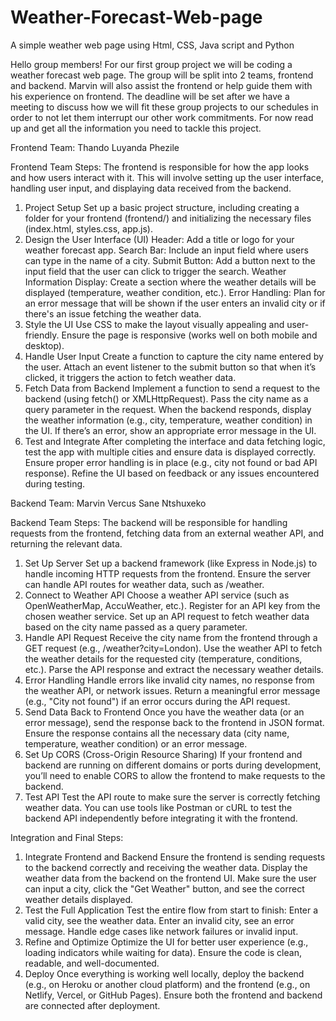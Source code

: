 # Weather-Forecast-Web-page
A simple weather web page using Html, CSS, Java script and Python

Hello group members! For our first group project we will be coding a weather forecast web page. The group will be split into 2 teams, frontend and backend. Marvin will also assist the frontend or help guide them with his experience on frontend. The deadline will be set after we have a meeting to discuss how we will fit these group projects to our schedules in order to not let them interrupt our other work commitments. For now read up and get all the information you need to tackle this project.

Frontend Team:
Thando
Luyanda
Phezile

Frontend Team Steps:
The frontend is responsible for how the app looks and how users interact with it. This will involve setting up the user interface, handling user input, and displaying data received from the backend.

1. Project Setup
Set up a basic project structure, including creating a folder for your frontend (frontend/) and initializing the necessary files (index.html, styles.css, app.js).
2. Design the User Interface (UI)
Header: Add a title or logo for your weather forecast app.
Search Bar: Include an input field where users can type in the name of a city.
Submit Button: Add a button next to the input field that the user can click to trigger the search.
Weather Information Display: Create a section where the weather details will be displayed (temperature, weather condition, etc.).
Error Handling: Plan for an error message that will be shown if the user enters an invalid city or if there's an issue fetching the weather data.
3. Style the UI
Use CSS to make the layout visually appealing and user-friendly.
Ensure the page is responsive (works well on both mobile and desktop).
4. Handle User Input
Create a function to capture the city name entered by the user.
Attach an event listener to the submit button so that when it’s clicked, it triggers the action to fetch weather data.
5. Fetch Data from Backend
Implement a function to send a request to the backend (using fetch() or XMLHttpRequest).
Pass the city name as a query parameter in the request.
When the backend responds, display the weather information (e.g., city, temperature, weather condition) in the UI.
If there’s an error, show an appropriate error message in the UI.
6. Test and Integrate
After completing the interface and data fetching logic, test the app with multiple cities and ensure data is displayed correctly.
Ensure proper error handling is in place (e.g., city not found or bad API response).
Refine the UI based on feedback or any issues encountered during testing.


Backend Team:
Marvin
Vercus
Sane
Ntshuxeko

Backend Team Steps:
The backend will be responsible for handling requests from the frontend, fetching data from an external weather API, and returning the relevant data.

1. Set Up Server
Set up a backend framework (like Express in Node.js) to handle incoming HTTP requests from the frontend.
Ensure the server can handle API routes for weather data, such as /weather.
2. Connect to Weather API
Choose a weather API service (such as OpenWeatherMap, AccuWeather, etc.).
Register for an API key from the chosen weather service.
Set up an API request to fetch weather data based on the city name passed as a query parameter.
3. Handle API Request
Receive the city name from the frontend through a GET request (e.g., /weather?city=London).
Use the weather API to fetch the weather details for the requested city (temperature, conditions, etc.).
Parse the API response and extract the necessary weather details.
4. Error Handling
Handle errors like invalid city names, no response from the weather API, or network issues.
Return a meaningful error message (e.g., "City not found") if an error occurs during the API request.
5. Send Data Back to Frontend
Once you have the weather data (or an error message), send the response back to the frontend in JSON format.
Ensure the response contains all the necessary data (city name, temperature, weather condition) or an error message.
6. Set Up CORS (Cross-Origin Resource Sharing)
If your frontend and backend are running on different domains or ports during development, you’ll need to enable CORS to allow the frontend to make requests to the backend.
7. Test API
Test the API route to make sure the server is correctly fetching weather data.
You can use tools like Postman or cURL to test the backend API independently before integrating it with the frontend.


Integration and Final Steps:
1. Integrate Frontend and Backend
Ensure the frontend is sending requests to the backend correctly and receiving the weather data.
Display the weather data from the backend on the frontend UI.
Make sure the user can input a city, click the "Get Weather" button, and see the correct weather details displayed.
2. Test the Full Application
Test the entire flow from start to finish:
Enter a valid city, see the weather data.
Enter an invalid city, see an error message.
Handle edge cases like network failures or invalid input.
3. Refine and Optimize
Optimize the UI for better user experience (e.g., loading indicators while waiting for data).
Ensure the code is clean, readable, and well-documented.
4. Deploy
Once everything is working well locally, deploy the backend (e.g., on Heroku or another cloud platform) and the frontend (e.g., on Netlify, Vercel, or GitHub Pages).
Ensure both the frontend and backend are connected after deployment.

